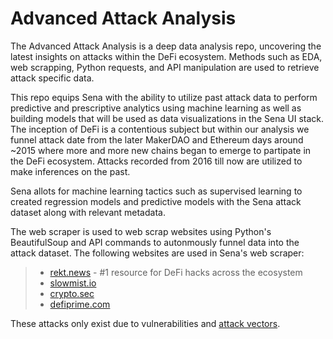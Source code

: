 # Advanced Attack Analysis

The Advanced Attack Analysis is a deep data analysis repo, uncovering the latest insights on attacks within the DeFi ecosystem. Methods such as EDA, web scrapping, Python requests, and API manipulation are used to retrieve attack specific data.

This repo equips Sena with the ability to utilize past attack data to perform predictive and prescriptive analytics using machine learning as well as building models that will be used as data visualizations in the Sena UI stack. The inception of DeFi is a contentious  subject but within our analysis we funnel attack date from the later MakerDAO and Ethereum days around ~2015 where more and more new chains began to emerge to partipate in the DeFi ecosystem. Attacks recorded from 2016 till now are utilized to make inferences on the past.

Sena allots for machine learning tactics such as supervised learning to created regression models and predictive models with the Sena attack dataset along with relevant metadata. 

The web scraper is used to web scrap websites using Python's BeautifulSoup and API commands to autonmously funnel data into the attack dataset. The following websites are used in Sena's web scraper:
>- [rekt.news](https://rekt.news) - #1 resource for DeFi hacks across the ecosystem
>- [slowmist.io](https://hacked.slowmist.io/en/)
>- [crypto.sec](https://cryptosec.info/defi-hacks/)
>- [defiprime.com](https://defiprime.com/hacks2020)


These attacks only exist due to vulnerabilities and [attack vectors](https://github.com/sigp/solidity-security-blog).

